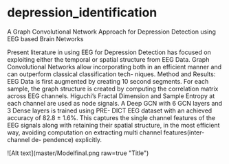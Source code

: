 # depression_identification
A Graph Convolutional Network Approach for Depression Detection using EEG based Brain Networks

Present literature in using EEG for Depression Detection has focused on exploiting either the temporal or spatial structure from EEG Data. Graph Convolutional Networks allow incorporating both in an efficient manner and can outperform classical classification tech- niques.
Method and Results: EEG Data is first augmented by creating 10 second segments. For each sample, the graph structure is created by computing the correlation matrix across EEG channels. Higuchi’s Fractal Dimension and Sample Entropy at each channel are used as node signals. A Deep GCN with 6 GCN layers and 3 Dense layers is trained using PRE- DICT EEG dataset with an achieved accuracy of 82.8 ± 1.6%. This captures the single channel features of the EEG signals along with retaining their spatial structure, in the most efficient way, avoiding computation on extracting multi channel features(inter-channel de- pendence) explicitly. 

![Alt text](master/Modelfinal.png raw=true "Title")
